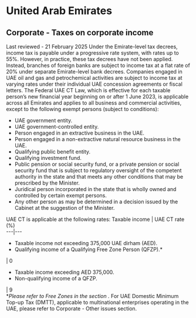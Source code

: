 # United Arab Emirates
## Corporate - Taxes on corporate income
Last reviewed - 21 February 2025
Under the Emirate-level tax decrees, income tax is payable under a progressive rate system, with rates up to 55%. However, in practice, these tax decrees have not been applied. Instead, branches of foreign banks are subject to income tax at a flat rate of 20% under separate Emirate-level bank decrees. Companies engaged in UAE oil and gas and petrochemical activities are subject to income tax at varying rates under their individual UAE concession agreements or fiscal letters.
The Federal UAE CT Law, which is effective for each taxable person’s new financial year beginning on or after 1 June 2023, is applicable across all Emirates and applies to all business and commercial activities, except to the following exempt persons (subject to conditions):
  * UAE government entity.
  * UAE government-controlled entity.
  * Person engaged in an extractive business in the UAE.
  * Person engaged in a non-extractive natural resource business in the UAE.
  * Qualifying public benefit entity.
  * Qualifying investment fund.
  * Public pension or social security fund, or a private pension or social security fund that is subject to regulatory oversight of the competent authority in the state and that meets any other conditions that may be prescribed by the Minister.
  * Juridical person incorporated in the state that is wholly owned and controlled by certain exempt persons.
  * Any other person as may be determined in a decision issued by the Cabinet at the suggestion of the Minister.


UAE CT is applicable at the following rates:
Taxable income | UAE CT rate (%)  
---|---  
  * Taxable income not exceeding 375,000 UAE dirham (AED).
  * Qualifying income of a Qualifying Free Zone Person (QFZP).*

| 0  
  * Taxable income exceeding AED 375,000.
  * Non-qualifying income of a QFZP.

| 9  
*_Please refer to Free Zones in the section_ _._
For UAE Domestic Minimum Top-up Tax (DMTT), applicable to multinational enterprises operating in the UAE, please refer to Corporate - Other issues section.
